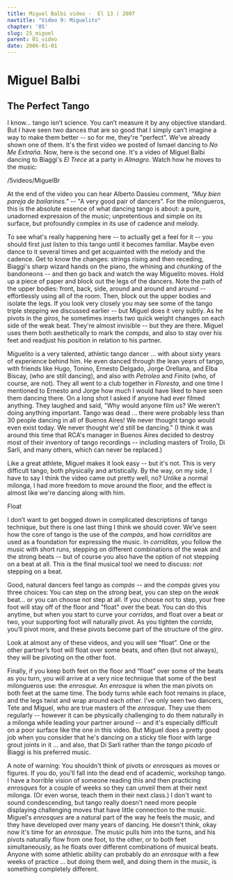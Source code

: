 ```yaml
---
title: Miguel Balbi video -  El 13 | 2007
navtitle: "Video 9: Miguelito"
chapter: '05'
slug: 25_miguel
parent: 01_video
date: 2006-01-01
---
```

# Miguel Balbi
## The Perfect Tango

I know... tango isn’t science. You can’t measure it by any objective standard. But I have seen two dances that are so good that I simply can’t imagine a way to make them better -- so for me, they're "perfect". We've already shown one of them. It's the first video we posted of Ismael dancing to _No Me Extraña_. Now, here is the second one. It's a video of Miguel Balbi dancing to Biaggi's _El Trece_ at a party in _Almagro_. Watch how he moves to the music:

/5videos/MiguelBr

At the end of the video you can hear Alberto Dassieu comment, _"Muy bien pareja de bailarines."_ --  "A very good pair of dancers". For the milongueros, this is the absolute essence of what dancing tango is about: a pure, unadorned expression of the music; unpretentious and simple on its surface, but profoundly complex in its use of cadence and melody.

To see what's really happening here -- to actually get a feel for it -- you should first just listen to this tango until it becomes familiar. Maybe even dance to it several times and get acquainted with the melody and the cadence. Get to know the changes: strings rising and then receding, Biaggi's sharp wizard hands on the piano, the whining and _chunking_ of the bandoneons -- and then go back and watch the way Miguelito moves. Hold up a piece of paper and block out the legs of the dancers. Note the path of the upper bodies: front, back, side, around and around and around -- effortlessly using all of the room. Then, block out the upper bodies and isolate the legs. If you look very closely you may see some of the tango triple stepping we discussed earlier -- but Miguel does it very subtly. As he pivots in the _giros_, he sometimes inserts two quick weight changes on each side of the weak beat. They're almost invisible -- but they are there. Miguel uses them both aesthetically to mark the _compás_, and also to stay over his feet and readjust his position in relation to his partner.

Miguelito is a very talented, athletic tango dancer ... with about sixty years of experience behind him. He even danced through the lean years of tango, with friends like Hugo, Tonino, Ernesto Delgado, Jorge Orellana, and Elba Biscay, (who are still dancing), and also with _Petroleo_ and _Finito_ (who, of course, are not). They all went to a club together in _Floresta_, and one time I mentioned to Ernesto and Jorge how much I would have liked to have seen them dancing there. On a long shot I asked if anyone had ever filmed anything. They laughed and said, "Why would anyone film us? We weren't doing anything important. Tango was dead ... there were probably less than 30 people dancing in all of Buenos Aires! We never thought tango would even exist today. We never thought we'd still be dancing." (I think it was around this time that RCA's manager in Buenos Aires decided to destroy most of their inventory of tango recordings -- including masters of Troilo, Di Sarli, and many others, which can never be replaced.)

Like a great athlete, Miguel makes it look easy -- but it's not. This is very difficult tango, both physically and artistically. By the way, on my side, I have to say I think the video came out pretty well, no? Unlike a normal milonga, I had more freedom to move around the floor, and the effect is almost like we're dancing along with him.

Float

I don’t want to get bogged down in complicated descriptions of tango technique, but there is one last thing I think we should cover. We’ve seen how the core of tango is the use of the _compás_, and how _corriditas_ are used as a foundation for expressing the music. In _corriditas,_ you follow the music with short runs, stepping on different combinations of the weak and the strong beats -- but of course you also have the option of not stepping on a beat at all. This is the final musical tool we need to discuss: _not_ stepping on a beat.

Good, natural dancers feel tango as _compás_ -- and the _compás_ gives you three choices: You can step on the _strong_ beat, you can step on the _weak_ beat… or you can choose not step at all. If you choose not to step, your free foot will stay off of the floor and "float" over the beat. You can do this anytime, but when you start to curve your _corridas_, and float over a beat or two, your supporting foot will naturally pivot. As you tighten the _corrida_, you’ll pivot more, and these pivots become part of the structure of the _giro_.

Look at almost any of these videos, and you will see “float”. One or the other partner’s foot will float over some beats, and often (but not always), they will be pivoting on the other foot.

Finally, if you keep both feet on the floor and “float” over some of the beats as you turn, you will arrive at a very nice technique that some of the best milongueros use: the _enrosque_. An _enrosque_ is when the man pivots on both feet at the same time. The body turns while each foot remains in place, and the legs twist and wrap around each other. I've only seen two dancers, Tete and Miguel, who are true masters of the _enrosque_. They use them regularly -- however it can be physically challenging to do them naturally in a milonga while leading your partner around -- and it's especially difficult on a poor surface like the one in this video. But Miguel does a pretty good job when you consider that he's dancing on a sticky tile floor with large grout joints in it ... and also, that Di Sarli rather than the _tango picado_ of Biaggi is his preferred music.

A note of warning: You shouldn't think of pivots or _enrosques_ as moves or figures. If you do, you'll fall into the dead end of academic, workshop tango. I have a horrible vision of someone reading this and then practicing _enrosques_ for a couple of weeks so they can unveil them at their next milonga. (Or even worse, teach them in their next class.) I don't want to sound condescending, but tango really doesn't need more people displaying challenging moves that have little connection to the music. Miguel's _enrosques_ are a natural part of the way he feels the music, and they have developed over many years of dancing. He doesn't think, okay now it's time for an _enrosque_. The music pulls him into the turns, and his pivots naturally flow from one foot, to the other, or to both feet simultaneously, as he floats over different combinations of musical beats. Anyone with some athletic ability can probably do an _enrosque_ with a few weeks of practice ... but doing them well, and doing them in the music, is something completely different.
